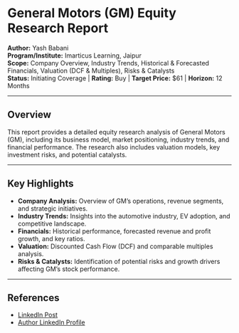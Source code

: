 # General Motors (GM) Equity Research Report

**Author:** Yash Babani  
**Program/Institute:** Imarticus Learning, Jaipur  
**Scope:** Company Overview, Industry Trends, Historical & Forecasted Financials, Valuation (DCF & Multiples), Risks & Catalysts  
**Status:** Initiating Coverage | **Rating:** Buy | **Target Price:** $61 | **Horizon:** 12 Months  

---

## Overview
This report provides a detailed equity research analysis of General Motors (GM), including its business model, market positioning, industry trends, and financial performance. The research also includes valuation models, key investment risks, and potential catalysts.  

---

## Key Highlights
- **Company Analysis:** Overview of GM’s operations, revenue segments, and strategic initiatives.  
- **Industry Trends:** Insights into the automotive industry, EV adoption, and competitive landscape.  
- **Financials:** Historical performance, forecasted revenue and profit growth, and key ratios.  
- **Valuation:** Discounted Cash Flow (DCF) and comparable multiples analysis.  
- **Risks & Catalysts:** Identification of potential risks and growth drivers affecting GM’s stock performance.  

---

## References
- [LinkedIn Post](https://www.linkedin.com/posts/yashbabani07_general-motors-equity-research-report-activity-7324150118385930240-iosp?utm_source=share&utm_medium=member_desktop&rcm=ACoAADOQBBIBD0R)  
- [Author LinkedIn Profile](https://www.linkedin.com/in/yashbabani07/)  
